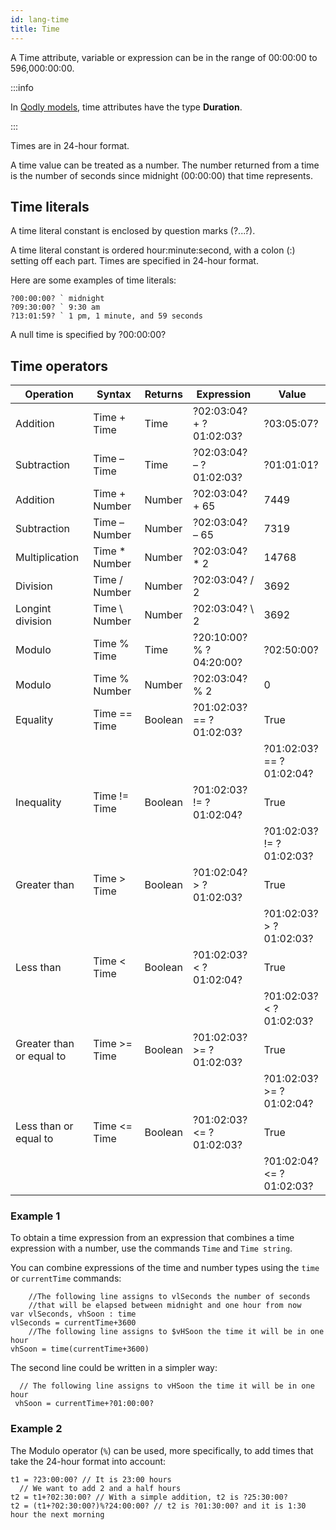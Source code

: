 ```yaml
---
id: lang-time
title: Time
---
```


A Time attribute, variable or expression can be in the range of 00:00:00 to 596,000:00:00.

:::info

In [Qodly models](../../studio/model/attributes.md), time attributes have the type **Duration**.

:::

Times are in 24-hour format.

A time value can be treated as a number. The number returned from a time is the number of seconds since midnight (00:00:00) that time represents.


## Time literals  

A time literal constant is enclosed by question marks (?...?).

A time literal constant is ordered hour:minute:second, with a colon (:) setting off each part. Times are specified in 24-hour format.

Here are some examples of time literals:

```qs
?00:00:00? ` midnight
?09:30:00? ` 9:30 am
?13:01:59? ` 1 pm, 1 minute, and 59 seconds
```

A null time is specified by ?00:00:00?

   
## Time operators 

|Operation	|Syntax	|Returns	|Expression	|Value|
|---|---|---|---|---|
|Addition	|Time + Time	|Time	|?02:03:04? + ?01:02:03?	|?03:05:07?|
|Subtraction	|Time – Time	|Time	|?02:03:04? – ?01:02:03?	|?01:01:01?|
|Addition	|Time + Number	|Number	|?02:03:04? + 65	|7449|
|Subtraction	|Time – Number	|Number	|?02:03:04? – 65	|7319|
|Multiplication	|Time * Number	|Number	|?02:03:04? * 2	|14768|
|Division	|Time / Number	|Number	|?02:03:04? / 2	|3692|
|Longint division	|Time \ Number	|Number	|?02:03:04? \ 2	|3692|
|Modulo	|Time % Time	|Time	|?20:10:00? % ?04:20:00?	|?02:50:00?|
|Modulo	|Time % Number	|Number	|?02:03:04? % 2	|0|
|Equality	|Time  ==  Time	|Boolean	|?01:02:03?  ==  ?01:02:03?	|True|
			||||?01:02:03?  ==  ?01:02:04?	|False|
|Inequality	|Time  !=  Time	|Boolean	|?01:02:03?  !=  ?01:02:04?	|True|
			||||?01:02:03?  !=  ?01:02:03?	|False|
|Greater than	|Time &gt; Time	|Boolean	|?01:02:04? > ?01:02:03?	|True|
	||||		?01:02:03? > ?01:02:03?	|False|
|Less than	|Time &lt; Time	|Boolean	|?01:02:03? < ?01:02:04?	|True|
		||||	?01:02:03? < ?01:02:03?	|False|
|Greater than or equal to	|Time &gt;=  Time	|Boolean	|?01:02:03? &gt;= ?01:02:03?	|True|
			||||?01:02:03? &gt;= ?01:02:04?	|False|
|Less than or equal to	|Time &lt;= Time	|Boolean	|?01:02:03? &lt;= ?01:02:03?|	True|
			||||?01:02:04? &lt;= ?01:02:03?	|False|

### Example 1 

To obtain a time expression from an expression that combines a time expression with a number, use the commands `Time` and `Time string`.

You can combine expressions of the time and number types using the `time` or `currentTime` commands:

```qs
	//The following line assigns to vlSeconds the number of seconds   
	//that will be elapsed between midnight and one hour from now
var vlSeconds, vhSoon : time
vlSeconds = currentTime+3600
	//The following line assigns to $vHSoon the time it will be in one hour
vhSoon = time(currentTime+3600)
```

The second line could be written in a simpler way:

```qs
  // The following line assigns to vHSoon the time it will be in one hour
 vhSoon = currentTime+?01:00:00?
```

### Example 2

The Modulo operator (`%`) can be used, more specifically, to add times that take the 24-hour format into account:

```qs
t1 = ?23:00:00? // It is 23:00 hours
  // We want to add 2 and a half hours
t2 = t1+?02:30:00? // With a simple addition, t2 is ?25:30:00?
t2 = (t1+?02:30:00?)%?24:00:00? // t2 is ?01:30:00? and it is 1:30 hour the next morning
```

